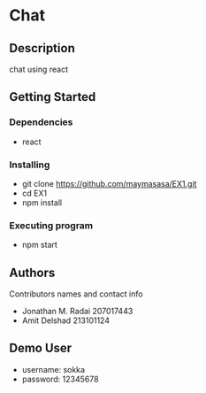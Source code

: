 # Chat

## Description

chat using react

## Getting Started

### Dependencies

* react

### Installing

* git clone https://github.com/maymasasa/EX1.git
* cd EX1
* npm install 

### Executing program

* npm start



## Authors

Contributors names and contact info

* Jonathan M. Radai 207017443
* Amit Delshad 213101124

## Demo User 
* username: sokka
* password: 12345678
